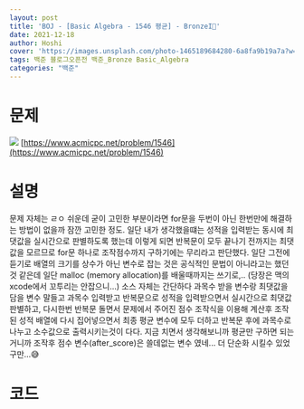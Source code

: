 ```yaml
---
layout: post
title: 'BOJ - [Basic Algebra - 1546 평균] - BronzeI🥉'
date: 2021-12-18
author: Hoshi
cover: 'https://images.unsplash.com/photo-1465189684280-6a8fa9b19a7a?w=1600&q=900'
tags: 백준 블로그오픈전 백준_Bronze Basic_Algebra
categories: "백준"
---
```

# 문제
![]({{site.url}}/assets/img/posts_img/1546.png)
[https://www.acmicpc.net/problem/1546](https://www.acmicpc.net/problem/1546)

# 설명
문제 자체는 ㄹㅇ 쉬운데 굳이 고민한 부분이라면 for문을 두번이 아닌 한번만에 해결하는 방법이 없을까 잠깐 고민한 정도. 일단 내가 생각했을떄는 성적을 입력받는 동시에 최댓값을 실시간으로 판별하도록 했는데 이렇게 되면 반복문이 모두 끝나기 전까지는 최댓값을 모르므로 for문 하나로 조작점수까지 구하기에는 무리라고 판단했다. 일단 그전에 듣기로 배열의 크기를 상수가 아닌 변수로 잡는 것은 공식적인 문법이 아니라고는 했던 것 같은데 일단 malloc (memory allocation)를 배울때까지는 쓰기로,.. (당장은 맥의 xcode에서 꼬투리는 안잡으니...)
소스 자체는 간단하다 과목수 받을 변수랑 최댓값을 담을 변수 말들고 과목수 입력받고 반복문으로 성적을 입력받으면서 실시간으로 최댓값 판별하고, 다시한번 반복문 돌면서 문제에서 주어진 점수 조작식을 이용해 계산후 조작된 성적 배열에 다시 집어넣으면서 최종 평균 변수에 모두 더하고 반복문 후에 과목수로 나누고 소수값으로 출력시키는것이 다다. 지금 치면서 생각해보니까 평균만 구하면 되는거니까 조작후 점수 변수(after_score)은 쓸데없는 변수 였네... 더 단순화 시킬수 있었구만...😅

# 코드

```c

```
